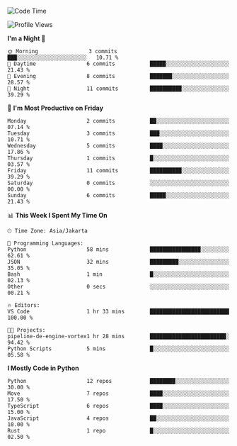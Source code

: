 <!--START_SECTION:waka-->
![Code Time](http://img.shields.io/badge/Code%20Time-3%2C157%20hrs%2019%20mins-blue)

![Profile Views](http://img.shields.io/badge/Profile%20Views-0-blue)

**I'm a Night 🦉** 

```text
🌞 Morning                3 commits           ███░░░░░░░░░░░░░░░░░░░░░░   10.71 % 
🌆 Daytime                6 commits           █████░░░░░░░░░░░░░░░░░░░░   21.43 % 
🌃 Evening                8 commits           ███████░░░░░░░░░░░░░░░░░░   28.57 % 
🌙 Night                  11 commits          ██████████░░░░░░░░░░░░░░░   39.29 % 
```
📅 **I'm Most Productive on Friday** 

```text
Monday                   2 commits           ██░░░░░░░░░░░░░░░░░░░░░░░   07.14 % 
Tuesday                  3 commits           ███░░░░░░░░░░░░░░░░░░░░░░   10.71 % 
Wednesday                5 commits           ████░░░░░░░░░░░░░░░░░░░░░   17.86 % 
Thursday                 1 commits           █░░░░░░░░░░░░░░░░░░░░░░░░   03.57 % 
Friday                   11 commits          ██████████░░░░░░░░░░░░░░░   39.29 % 
Saturday                 0 commits           ░░░░░░░░░░░░░░░░░░░░░░░░░   00.00 % 
Sunday                   6 commits           █████░░░░░░░░░░░░░░░░░░░░   21.43 % 
```


📊 **This Week I Spent My Time On** 

```text
🕑︎ Time Zone: Asia/Jakarta

💬 Programming Languages: 
Python                   58 mins             ████████████████░░░░░░░░░   62.61 % 
JSON                     32 mins             █████████░░░░░░░░░░░░░░░░   35.05 % 
Bash                     1 min               █░░░░░░░░░░░░░░░░░░░░░░░░   02.13 % 
Other                    0 secs              ░░░░░░░░░░░░░░░░░░░░░░░░░   00.21 % 

🔥 Editors: 
VS Code                  1 hr 33 mins        █████████████████████████   100.00 % 

🐱‍💻 Projects: 
pipeline-de-engine-vortex1 hr 28 mins        ████████████████████████░   94.42 % 
Python Scripts           5 mins              █░░░░░░░░░░░░░░░░░░░░░░░░   05.58 % 
```

**I Mostly Code in Python** 

```text
Python                   12 repos            ████████░░░░░░░░░░░░░░░░░   30.00 % 
Move                     7 repos             ████░░░░░░░░░░░░░░░░░░░░░   17.50 % 
TypeScript               6 repos             ████░░░░░░░░░░░░░░░░░░░░░   15.00 % 
JavaScript               4 repos             ██░░░░░░░░░░░░░░░░░░░░░░░   10.00 % 
Rust                     1 repo              █░░░░░░░░░░░░░░░░░░░░░░░░   02.50 % 
```




<!--END_SECTION:waka-->
